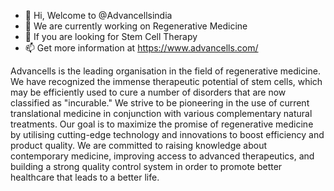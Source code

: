 - 👋 Hi, Welcome to @Advancellsindia
- 👀 We are currently working on Regenerative Medicine
- 💞️ If you are looking for Stem Cell Therapy
- 📫 Get more information at https://www.advancells.com/

Advancells is the leading organisation in the field of regenerative medicine.  We have recognized the immense therapeutic potential of stem cells, which may be efficiently used to cure a number of disorders that are now classified as "incurable." We strive to be pioneering in the use of current translational medicine in conjunction with various complementary natural treatments. Our goal is to maximize the promise of regenerative medicine by utilising cutting-edge technology and innovations to boost efficiency and product quality. We are committed to raising knowledge about contemporary medicine, improving access to advanced therapeutics, and building a strong quality control system in order to promote better healthcare that leads to a better life.
